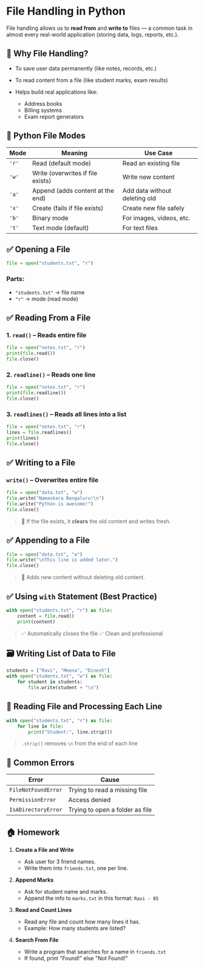 # **File Handling in Python**

File handling allows us to **read from** and **write to** files — a common task in almost every real-world application (storing data, logs, reports, etc.).

## 📁 Why File Handling?

* To save user data permanently (like notes, records, etc.)
* To read content from a file (like student marks, exam results)
* Helps build real applications like:

  * Address books
  * Billing systems
  * Exam report generators


## 📌 Python File Modes

| Mode  | Meaning                           | Use Case                      |
| ----- | --------------------------------- | ----------------------------- |
| `'r'` | Read (default mode)               | Read an existing file         |
| `'w'` | Write (overwrites if file exists) | Write new content             |
| `'a'` | Append (adds content at the end)  | Add data without deleting old |
| `'x'` | Create (fails if file exists)     | Create new file safely        |
| `'b'` | Binary mode                       | For images, videos, etc.      |
| `'t'` | Text mode (default)               | For text files                |


## ✅ Opening a File

```python
file = open("students.txt", "r")
```

### Parts:

* `"students.txt"` → file name
* `"r"` → mode (read mode)


## ✅ Reading From a File

### 1. `read()` – Reads entire file

```python
file = open("notes.txt", "r")
print(file.read())
file.close()
```

### 2. `readline()` – Reads one line

```python
file = open("notes.txt", "r")
print(file.readline())
file.close()
```

### 3. `readlines()` – Reads all lines into a list

```python
file = open("notes.txt", "r")
lines = file.readlines()
print(lines)
file.close()
```


## ✅ Writing to a File

### `write()` – Overwrites entire file

```python
file = open("data.txt", "w")
file.write("Namaskara Bengaluru!\n")
file.write("Python is awesome!")
file.close()
```

> 🎯 If the file exists, it **clears** the old content and writes fresh.


## ✅ Appending to a File

```python
file = open("data.txt", "a")
file.write("\nThis line is added later.")
file.close()
```

> 📌 Adds new content without deleting old content.


## ✅ Using `with` Statement (Best Practice)

```python
with open("students.txt", "r") as file:
    content = file.read()
    print(content)
```

> ✅ Automatically closes the file
> ✅ Clean and professional


## 🗃️ Writing List of Data to File

```python
students = ["Ravi", "Meena", "Dinesh"]
with open("students.txt", "w") as file:
    for student in students:
        file.write(student + "\n")
```


## 📝 Reading File and Processing Each Line

```python
with open("students.txt", "r") as file:
    for line in file:
        print("Student:", line.strip())
```

> `.strip()` removes `\n` from the end of each line


## 🧠 Common Errors

| Error               | Cause                           |
| ------------------- | ------------------------------- |
| `FileNotFoundError` | Trying to read a missing file   |
| `PermissionError`   | Access denied                   |
| `IsADirectoryError` | Trying to open a folder as file |


## 🏠 Homework

1. **Create a File and Write**

   * Ask user for 3 friend names.
   * Write them into `friends.txt`, one per line.

2. **Append Marks**

   * Ask for student name and marks.
   * Append the info to `marks.txt` in this format: `Ravi - 85`

3. **Read and Count Lines**

   * Read any file and count how many lines it has.
   * Example: How many students are listed?

4. **Search From File**

   * Write a program that searches for a name in `friends.txt`
   * If found, print "Found!" else "Not Found!"
